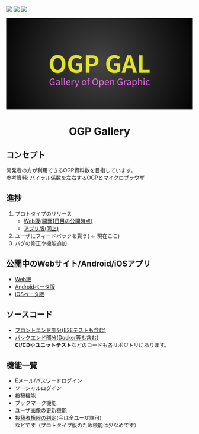 ![](https://github.com/go-u/ogp-front/workflows/Test/badge.svg)
![](https://github.com/go-u/ogp-front/workflows/Staging/badge.svg)
![](https://github.com/go-u/ogp-front/workflows/Production/badge.svg) 

<p align="center"><img src="./docs/logo.png" alt="OGP Gallery logo"></p>
<h1 align="center">OGP Gallery</h1>

## コンセプト
開発者の方が利用できるOGP資料数を目指しています。  
[参考資料: バイラル係数を左右するOGPとマイクロブラウザ](https://gigazine.net/news/20191219-microbrowsers-are-everywhere/)

## 進捗
1. プロトタイプのリリース  
    - [Web版(開発1日目の公開時点)](https://youtu.be/-VZmPOavE8M)   
    - [アプリ版(同上)](https://youtu.be/NcmQW6U2gVA) 
1. ユーザにフィードバックを貰う( ← 現在ここ)
1. バグの修正や機能追加

## 公開中のWebサイト/Android/iOSアプリ
- [Web版](https://ogp-gal.com/)
- [Androidベータ版](https://play.google.com/store/apps/details?id=ogp.gal)
- [iOSベータ版](https://testflight.apple.com/join/nGV3D8ab)

## ソースコード
- [フロントエンド部分(E2Eテストも含む)](https://github.com/go-u/ogp-front)
- [バックエンド部分(Docker等も含む)](https://github.com/go-u/ogp-back)  
**CI/CD**や**ユニットテスト**などのコードも各リポジトリにあります。

## 機能一覧
- Eメール/パスワードログイン
- ソーシャルログイン
- 投稿機能
- ブックマーク機能
- ユーザ画像の更新機能
- [投稿者権限の判定](https://github.com/go-u/ogp-back/blob/master/server/db/schema/user/user.sql)(今は全ユーザ許可)  
などです（プロトタイプ版のため機能は少なめです）  
